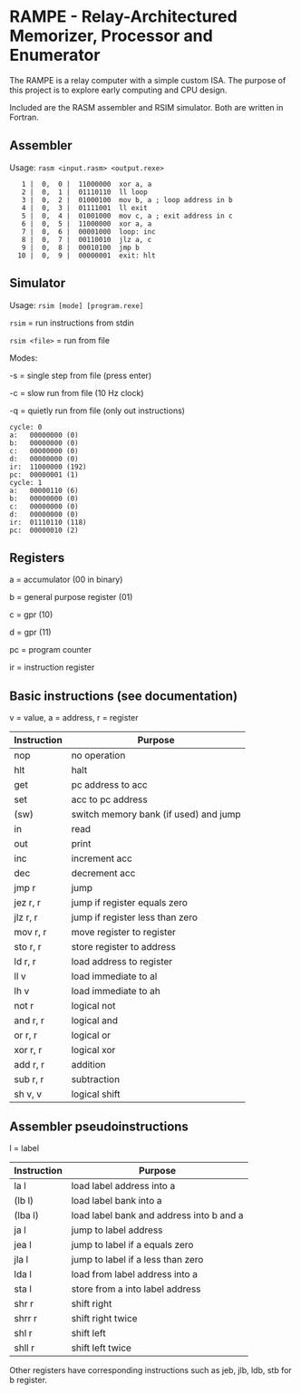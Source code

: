 # RAMPE - Relay-Architectured Memorizer, Processor and Enumerator

The RAMPE is a relay computer with a simple custom ISA.
The purpose of this project is to explore early computing and CPU design.

Included are the RASM assembler and RSIM simulator. Both are written in Fortran.

## Assembler

Usage: `rasm <input.rasm> <output.rexe>`

```
   1 |  0,  0 |  11000000  xor a, a                        
   2 |  0,  1 |  01110110  ll loop                         
   3 |  0,  2 |  01000100  mov b, a ; loop address in b    
   4 |  0,  3 |  01111001  ll exit                         
   5 |  0,  4 |  01001000  mov c, a ; exit address in c    
   6 |  0,  5 |  11000000  xor a, a                        
   7 |  0,  6 |  00001000  loop: inc                       
   8 |  0,  7 |  00110010  jlz a, c                        
   9 |  0,  8 |  00010100  jmp b                           
  10 |  0,  9 |  00000001  exit: hlt                       
```

## Simulator

Usage: `rsim [mode] [program.rexe]`

`rsim` = run instructions from stdin

`rsim <file>` = run from file

Modes:

-s = single step from file (press enter)

-c = slow run from file (10 Hz clock)

-q = quietly run from file (only out instructions)

```
cycle: 0
a:   00000000 (0)
b:   00000000 (0)
c:   00000000 (0)
d:   00000000 (0)
ir:  11000000 (192)
pc:  00000001 (1)
cycle: 1
a:   00000110 (6)
b:   00000000 (0)
c:   00000000 (0)
d:   00000000 (0)
ir:  01110110 (118)
pc:  00000010 (2)
```

## Registers

a = accumulator (00 in binary)

b = general purpose register (01)

c = gpr (10)

d = gpr (11)

pc = program counter

ir = instruction register

## Basic instructions (see documentation)

v = value, a = address, r = register

| Instruction | Purpose |
| ----------- | ------- |
| nop | no operation |
| hlt | halt |
| get | pc address to acc |
| set | acc to pc address |
| (sw) | switch memory bank (if used) and jump |
| in | read |
| out | print |
| inc | increment acc |
| dec | decrement acc |
| jmp r | jump |
| jez r, r | jump if register equals zero |
| jlz r, r | jump if register less than zero |
| mov r, r | move register to register |
| sto r, r | store register to address |
| ld r, r | load address to register |
| ll v | load immediate to al |
| lh v | load immediate to ah |
| not r | logical not |
| and r, r | logical and |
| or r, r | logical or |
| xor r, r | logical xor |
| add r, r | addition |
| sub r, r | subtraction |
| sh v, v | logical shift |

## Assembler pseudoinstructions

l = label

| Instruction | Purpose |
| ----------- | ------- |
| la l | load label address into a |
| (lb l) | load label bank into a |
| (lba l) | load label bank and address into b and a |
| ja l | jump to label address |
| jea l | jump to label if a equals zero |
| jla l | jump to label if a less than zero |
| lda l | load from label address into a |
| sta l | store from a into label address |
| shr r | shift right |
| shrr r | shift right twice |
| shl r | shift left |
| shll r | shift left twice |

Other registers have corresponding instructions such as jeb, jlb, ldb, stb for b register.


